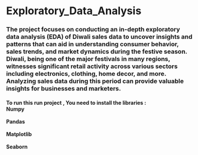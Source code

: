 # Exploratory_Data_Analysis
<h3>
<p>  The project focuses on conducting an in-depth exploratory data analysis (EDA) of Diwali sales data to uncover insights and patterns that can aid in understanding consumer behavior, sales trends, and market dynamics during the festive season. Diwali, being one of the major festivals in many regions, witnesses significant retail activity across various sectors including electronics, clothing, home decor, and more. Analyzing sales data during this period can provide valuable insights for businesses and marketers.  </p>
</h3>

<h4><p> To  run  this  run project , You need  to  install the libraries :
 <br>  Numpy </br>
 <br>  Pandas </br>
 <br>  Matplotlib </br>
 <br>  Seaborn </br>
</p></h4>
